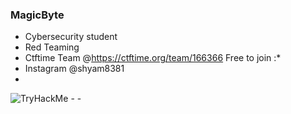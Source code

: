 ### MagicByte
- Cybersecurity student
- Red Teaming
- Ctftime Team @https://ctftime.org/team/166366 Free to join :*
- Instagram @shyam8381
-

<img src="https://tryhackme-badges.s3.amazonaws.com/shyamganesh.png" alt="TryHackMe">             
- 
- 

